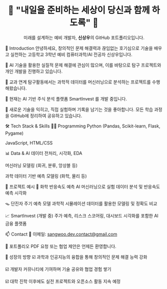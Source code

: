 <h1 align="center">🌟 "내일을 준비하는 세상이 당신과 함께 하도록" 🌟</h1> <p align="center"> 미래를 설계하는 예비 개발자, <strong>신상우</strong>의 GitHub 포트폴리오입니다. </p>
👋 Introduction
안녕하세요, 창의적인 문제 해결력과 끊임없는 호기심으로 기술을 배우고 실천하는 고등학교 3학년 예비 컴퓨터과학/AI 전공자 신상우입니다.

🎯 AI 기술을 활용한 실질적 문제 해결에 관심이 많으며, 이를 바탕으로 탐구 프로젝트와 개인 개발을 진행하고 있습니다.

🧪 교과 연계 탐구활동에서는 과학적 데이터를 머신러닝으로 분석하는 프로젝트를 수행해왔습니다.

🚀 현재는 AI 기반 주식 분석 플랫폼 SmartInvest 를 개발 중입니다.

📘 새로운 기술을 익히고, 직접 실험하며 기록을 남기는 것을 좋아합니다. 모든 학습 과정을 GitHub에 정리하여 공유하고 있습니다.

🛠️ Tech Stack & Skills
🧑‍💻 Programming
Python (Pandas, Scikit-learn, Flask, Pygame)

JavaScript, HTML/CSS

📊 Data & AI
데이터 전처리, 시각화, EDA

머신러닝 모델링 (회귀, 분류, 앙상블 등)

과학 데이터 기반 예측 모델링 (화학, 물리 등)

🧪 프로젝트 예시
🔬 화학 반응속도 예측 AI
머신러닝으로 실험 데이터 분석 및 반응속도 예측 시각화

🪤 단진자 주기 예측 모델
과학적 시뮬레이션 데이터를 활용한 모델링 및 정확도 비교

📈 SmartInvest (개발 중)
주가 예측, 리스크 스코어링, 대시보드 시각화를 포함한 AI 금융 플랫폼

📫 Contact
📧 이메일: sangwoo.dev.contact@gmail.com

📎 포트폴리오 PDF 요청 또는 협업 제안은 언제든 환영합니다.

🧭 성장의 방향
☑️ 과학과 인공지능의 융합을 통해 창의적인 문제 해결 능력 강화

☑️ 개발자 커뮤니티에 기여하며 기술 공유와 협업 경험 쌓기

☑️ 대학 진학 이후에도 실전 프로젝트와 오픈소스 활동 지속 예정
